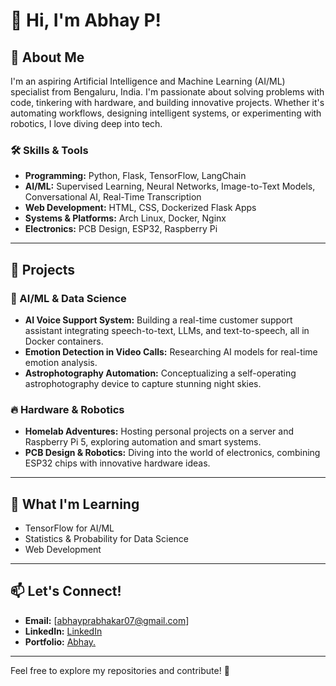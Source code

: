 # 👋 Hi, I'm Abhay P!

## 🌟 About Me  
I'm an aspiring Artificial Intelligence and Machine Learning (AI/ML) specialist from Bengaluru, India. I'm passionate about solving problems with code, tinkering with hardware, and building innovative projects. Whether it's automating workflows, designing intelligent systems, or experimenting with robotics, I love diving deep into tech.

### 🛠️ Skills & Tools  
- **Programming:** Python, Flask, TensorFlow, LangChain  
- **AI/ML:** Supervised Learning, Neural Networks, Image-to-Text Models, Conversational AI, Real-Time Transcription  
- **Web Development:** HTML, CSS, Dockerized Flask Apps  
- **Systems & Platforms:** Arch Linux, Docker, Nginx  
- **Electronics:** PCB Design, ESP32, Raspberry Pi  

---

## 🚀 Projects
### 🔧 AI/ML & Data Science  
- **AI Voice Support System:** Building a real-time customer support assistant integrating speech-to-text, LLMs, and text-to-speech, all in Docker containers.  
- **Emotion Detection in Video Calls:** Researching AI models for real-time emotion analysis.  
- **Astrophotography Automation:** Conceptualizing a self-operating astrophotography device to capture stunning night skies.  

### 🔥 Hardware & Robotics  
- **Homelab Adventures:** Hosting personal projects on a server and Raspberry Pi 5, exploring automation and smart systems.  
- **PCB Design & Robotics:** Diving into the world of electronics, combining ESP32 chips with innovative hardware ideas.  

---

## 🎯 What I'm Learning  
- TensorFlow for AI/ML  
- Statistics & Probability for Data Science  
- Web Development

---

## 📫 Let's Connect!  
- **Email:** [abhayprabhakar07@gmail.com]  
- **LinkedIn:** [LinkedIn](https://www.linkedin.com/in/abhay-prabhakar/)
- **Portfolio:** [Abhay.](https://abhayprabhakar.co.in)

---

Feel free to explore my repositories and contribute! 🚀  
